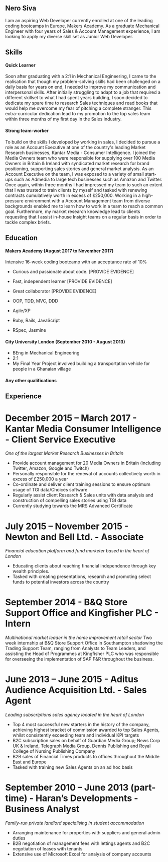 ## Nero Siva

I am an aspiring Web Developer currently enrolled at one of the leading coding bootcamps in Europe, Makers Academy. As a graduate Mechanical Engineer with four years of Sales & Account Management experience, I am looking to apply my diverse skill set as Junior Web Developer.

## Skills

#### Quick Learner

Soon after graduating with a 2:1 in Mechanical Engineering, I came to the realisation that though my problem-solving skills had been challenged on a daily basis for years on end, I needed to improve my communication and interpersonal skills. After initially struggling to adapt to a job that required a different skillset to what I had spent years building, I soon decided to dedicate my spare time to research Sales techniques and read books that would help me overcome my fear of pitching a complete stranger. This extra-curricular dedication lead to my promotion to the top sales team within three months of my first day in the Sales industry.  

#### Strong team-worker 

To build on the skills I developed by working in sales, I decided to pursue a role as an Account Executive at one of the country's leading Market Research businesses, Kantar Media - Consumer Intelligence. I joined the Media Owners team who were responsible for supplying over 100 Media Owners in Britain & Ireland with syndicated market research for brand positioning, supporting sales stories and general market analysis. As an Account Executive on the team, I was exposed to a variety of small start-ups such as Admedia to large tech businesses such as Amazon and Twitter. Once again, within three months I had impressed my team to such an extent that I was trusted to train clients by myself and tasked with renewing contracts cumulatively worth in excess of £250,000. Working in a high-pressure environment with a Account Management team from diverse backgrounds enabled me to learn how to work in a team to reach a common goal. Furthermore, my market research knowledge lead to clients requesting that I assist in-house Insight teams on a regular basis in order to tackle complex briefs.

## Education

#### Makers Academy (August 2017 to November 2017)
Intensive 16-week coding bootcamp with an acceptance rate of 10%

- Curious and passionate about code. [PROVIDE EVIDENCE]
- Fast, independent learner [PROVIDE EVIDENCE]
- Great collaborator [PROVIDE EVIDENCE]

- OOP, TDD, MVC, DDD
- Agile/XP
- Ruby, Rails, JavaScript
- RSpec, Jasmine

#### City University London (September 2010 - August 2013)

- BEng in Mechanical Engineering
- 2:1
- My Final Year Project involved building a transportation vehicle for people in a Ghanaian village

#### Any other qualifications

## Experience

# December 2015 – March 2017 - Kantar Media Consumer Intelligence - Client Service Executive
*One of the largest Market Research Businesses in Britain*
- Provide account management for 20 Media Owners in Britain (including Twitter, Amazon, Google and Twitch)
- Personally responsible for the renewal of accounts collectively worth in excess of £250,000 a year
- Co-ordinate and deliver client training sessions to ensure optimum usage of TGI data/Choices software 
-	Regularly assist client Research & Sales units with data analysis and construction of compelling sales stories using TGI data
-	Currently studying towards the MRS Advanced Certificate

# July 2015 – November 2015 - Newton and Bell Ltd. - Associate 
*Financial education platform and fund marketer based in the heart of London*
- Educating clients about reaching financial independence through key wealth principles.
- Tasked with creating presentations, research and promoting select funds to potential investors across the country

# September 2014 - B&Q Store Support Office and Kingfisher PLC - Intern 
*Multinational market leader in the home improvement retail sector*
Two week internship at B&Q Store Support Office in Southampton shadowing the Trading Support Team, ranging from Analysts to Team Leaders, and assisting the Head of Programmes at Kingfisher PLC who was responsible for overseeing the implementation of SAP F&R throughout the business.

# June 2013 – June 2015 - Aditus Audience Acquisition Ltd. - Sales Agent 
*Leading subscriptions sales agency located in the heart of London*
- Top 4 most successful new starters in the history of the company, achieving highest bracket of commission awarded to top Sales Agents, whilst consistently exceeding team and individual KPI targets
- B2C subscription sales on behalf of Guardian Media Group; News Corp UK & Ireland, Telegraph Media Group, Dennis Publishing and Royal College of Nursing Publishing Company
- B2B sales of Financial Times products to offices throughout the Middle East and Europe 
- Tasked with training new Sales Agents on an ad hoc basis

# September 2010 – June 2013 (part-time) - Haran’s Developments - Business Analyst
*Family-run private landlord specialising in student accommodation*
- Arranging maintenance for properties with suppliers and general admin duties
- B2B negotiation of management fees with lettings agents and B2C negotiation of leases with tenants
- Extensive use of Microsoft Excel for analysis of company accounts
